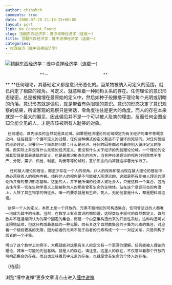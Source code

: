 ```yaml
---
author: chzhshch
comments: true
date: 2006-07-20 21:19:25+00:00
layout: post
link: No Content Found
slug: 顶翻东西经济学：缠中说禅经济学（连载一）
title: 顶翻东西经济学：缠中说禅经济学（连载一）
categories:
- 时政经济（缠中说禅经济学）
---
```


			

                                               

![顶翻东西经济学：缠中说禅经济学（连载一）](http://simg.sinajs.cn/blog7style/images/common/sg_trans.gif)

                                               

                   **一                        **

**      **任何理论，其基础定义都是意识形态化的。当某物被纳入可定义的范围，就已内定了相应的视角。可定义，就意味着一种同构关系的存在。任何理论的意识形态秘密，总是被掩埋在最原始的定义中，然后如种子般撒播于理论每个光明或阴暗的角落。意识形态就是偏见，就是带着有色眼镜的意识。意识的形态决定了意识观察的结果，所谓客观的观察只是笑话，零角度往往是更大的角度。而人的存在本来就是一个最大的偏见，因此偏见并不是一个可以被人耻笑的理由，反而任何企图全知全能全见的人，才是应该被所有人耻笑的对象。

     任何理论，首先涉及的当然就是其论域。如果把经济理论的论域规定为有关经济的事件等概念之内，往往就是一个循环定义的过程，任何这种模式的定义都逃不了循环的死胡同。对任何曾经的经济理论，只要问一个简单的问题：什么是经济，任何的回答都必然最终陷入循环定义的陷阱。而实际上并没有什么先验的经济定义，更没有什么关于经济的先验理论论域。一个理论的论域其实就是其最基础的定义，也是最意识形态化的地方，当各种经济理论的视角分别聚焦于生产、分配、需求、供给、制度、均衡等等论域时，意识形态的内裤就这样春光乍泄了。

      任何被人理论的理论，都至少存在一个人的视角。非人的视角即使出现在被人理论的理论中，也必须穿着人的视角内裤。纯粹非人的视角是不可能被人所理论的，这就是所有能被人理论的理论所共有的意识形态基础。这里的人，并不是所谓的经济人或社会人，只是这样一个集合，包括古往今来一切在生物学意义上能被称为人的那些曾有生命的生物体。站在这个意识形态的角度上，人除了其生物学的特征外，唯一的要求就是有生命。死人，无论他曾是什么，都是肥料或垃圾。

     这样一个人的定义，本质上是一个开放的、元素不断增加的可构造集合，任何曾活过的人都唯一地成为其中的元素。当然，在数学上有点常识的都知道，这很类似于现代的自然数定义，自然数并不是通常所认为的某个固定的集合，而是一个由空集构造出来的开放性系统，这种构造可以无限地延续，但这只构成最基础的一种无限。而有关这个自然数集合的子集为元素的集合，对应着一个级别更高的无限，因为前者的元素不能于后者的元素构成一个一一对应关系，只是同构于后者的一个子集。

    明白了这个数学上的例子，大概就能对这里有关人的定义有一个更深的理解。任何能被人理论的理论，其唯一可能的先验基础，就是人的存在。请注意，这里人的存在，不仅意味着那个开放的可构造集合的存在，而且也意味着其中元素的存在，也就是曾有生命的个体人的存在。

（待续）

浏览“缠中说禅”更多文章请点击进入[缠中说禅](http://blog.sina.com.cn/m/chzhshch)

  

